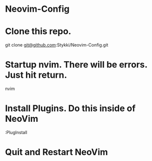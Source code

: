 # Neovim-Config
# Clone this repo.
git clone git@github.com:Stykki/Neovim-Config.git

# Startup nvim. There will be errors. Just hit return.
nvim

# Install Plugins. Do this inside of NeoVim
:PlugInstall

# Quit and Restart NeoVim
